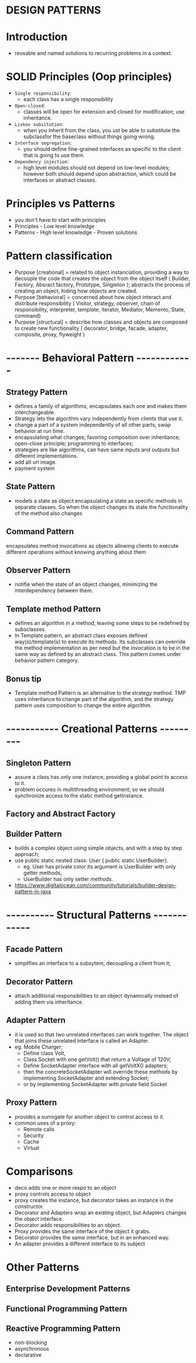 # DESIGN PATTERNS

# Introduction
- reusable and named solutions to recurring problems in a context.

# SOLID Principles (Oop principles)
- `Single responsibility`: 
    - each class has a single responsibility
- `Open-closed`:
    - classes will be open for extension and closed for modification; use inheritance.
- `Liskov subsitution`:
    - when you inherit from the class, you ust be able to substitute the subclassfor the baseclass without things going wrong.
- `Interface segregation`:
    - you should define fine-grained interfaces as specific to the client that is going to use them.
- `Dependency injection`:
    - high level modules should not depend on low-level modules; however both should depend upon abstraction, which could be interfaces or abstract classes.

# Principles vs Patterns
- you don't have to start with principles
- Principles - Low level knowledge
- Patterns - High level knowledge - Proven solutions

# Pattern classification
- Purpose [creational] = related to object instanciation, providing a way to decouple the code that creates the object from the object itself ( Builder, Factory, Absract factory, Prototype, Singleton ); abstracts the process of creating an object, hiding how objects are created.
- Purpose [behavioral] = concerned about how object interact and distribute responsibility ( Visitor, strategy, observer, chain of responsibility, interpreter, template, iterator, Mediator, Memento, State, command)
- Purpose [structural] = describe how classes and objects are composed to create new functionality ( decorator, bridge, facade, adapter, composite, proxy, flyweight )

# ------- Behavioral Pattern ------------
## Strategy Pattern
- defines a family of algorithms, encapsulates each one and makes them interchangeable.
- Strategy lets the algorithm vary independently from clients that use it.
- change a part of a system independently of all other parts; swap behavior at run time.
- encapsulating what changes; favoring composition over inheritance; open-close principle; programming to interfaces;
- strategies are like algorithms, can have same inputs and outputs but different implementations.
- add alt url image.
- payment system

## State Pattern
- models a state as object encapsulating a state as specific methods in separate classes. So when the object changes its state the functionality of the method also changes

## Command Pattern 
encapsulates method invocations as objects allowing clients to execute different operations without knowing anything about them

## Observer Pattern
- notifie when the state of an object changes, minimizing the interdependency between them.

## Template method Pattern
- defines an algorithm in a method, leaving some steps to be redefined by subsclasses.
- In Template pattern, an abstract class exposes defined way(s)/template(s) to execute its methods. Its subclasses can override the method implementation as per need but the invocation is to be in the same way as defined by an abstract class. This pattern comes under behavior pattern category.

## Bonus tip
- Template method Pattern is an alternative to the strategy method. TMP uses inheritance to change part of the algorithm, and the strategy pattern uses composition to change the entire algorithm.

# ----------- Creational Patterns ---------
## Singleton Pattern
- assure a class has only one instance, providing a global point to access to it.
- problem occures in multithreading environment; so we should synchronize access to the static method getInstance.

## Factory and Abstract Factory

## Builder Pattern
- builds a complex object using simple objects, and with a step by step approach;
- use public static nested class: User { public static UserBuilder}. 
    - eg. User has private cstor its argument is UserBuilder with only getter methods,
    - UserBuilder has only setter methods.
- https://www.digitalocean.com/community/tutorials/builder-design-pattern-in-java

# ---------- Structural Patterns ------------

## Facade Pattern
- simplifies an interface to a subsytem, decoupling a client from it; 

## Decorator Pattern
- attach additional responsibilities to an object dynamically instead of adding them via inheritance.

## Adapter Pattern
- it is used so that two unrelated interfaces can work together. The object that joins these unrelated interface is called an Adapter.
- eg. Mobile Charger;
    - Define class Volt,
    - Class Socket with one getVolt() that return a Voltage of 120V;
    - Define SocketAdapter interface with all getVoltX() adapters;
    - then the concreteSocketAdapter will override these methods by implementing SocketAdapter and extending Socket;
    - or by implementing SocketAdapter with private field Socket

## Proxy Pattern
- provides a surrogate for another object to control access to it.
- common uses of a proxy: 
    - Remote calls
    - Security
    - Cache
    - Virtual

# Comparisons
- deco adds one or more respo to an object
- proxy controls access to object
- proxy creates the instance, but decorator takes an instance in the constructor.
- Decorator and Adapters wrap an existing object, but Adapters changes the object interface.
- Decorator adds responsibilities to an object.
- Proxy provides the same interface of the object it grabs. 
- Decorator provides the same interface, but in an enhanced way.
- An adapter provides a different interface to its subject

# Other Patterns

## Enterprise Development Patterns
## Functional Programming Pattern
## Reactive Programming Pattern
- non-blocking
- asynchronous
- declarative
